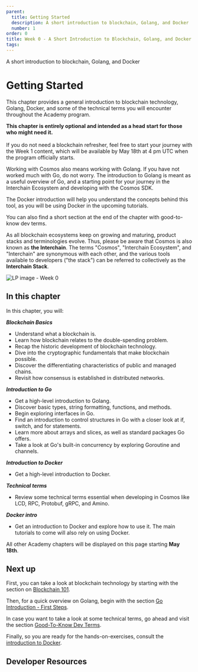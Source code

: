 ```yaml
---
parent:
  title: Getting Started
  description: A short introduction to blockchain, Golang, and Docker
  number: 1
order: 0
title: Week 0 - A Short Introduction to Blockchain, Golang, and Docker
tags:
---
```


<div class="tm-overline tm-rf-1 tm-lh-title tm-medium tm-muted">A short introduction to blockchain, Golang, and Docker</div>
<h1 class="mt-4 mb-6">Getting Started</h1>

This chapter provides a general introduction to blockchain technology, Golang, Docker, and some of the technical terms you will encounter throughout the Academy program.

<HighlightBox type="info">

**This chapter is entirely optional and intended as a head start for those who might need it.**
<br/><br/>
If you do not need a blockchain refresher, feel free to start your journey with the Week 1 content, which will be available by May 18th at 4 pm UTC when the program officially starts.

</HighlightBox>

Working with Cosmos also means working with Golang. If you have not worked much with Go, do not worry. The introduction to Golang is meant as a useful overview of Go, and a starting point for your journey in the Interchain Ecosystem and developing with the Cosmos SDK.

The Docker introduction will help you understand the concepts behind this tool, as you will be using Docker in the upcoming tutorials.

You can also find a short section at the end of the chapter with good-to-know dev terms.

<HighlightBox type="info">

As all blockchain ecosystems keep on growing and maturing, product stacks and terminologies evolve. Thus, please be aware that Cosmos is also known as **the Interchain**. The terms "Cosmos", "Interchain Ecosystem", and "Interchain" are synonymous with each other, and the various tools available to developers ("the stack") can be referred to collectively as the **Interchain Stack**.

</HighlightBox>

![LP image - Week 0](/planets-large.svg)

## In this chapter

<HighlightBox type="learning">

In this chapter, you will:

_**Blockchain Basics**_

* Understand what a blockchain is.
* Learn how blockchain relates to the double-spending problem.
* Recap the historic development of blockchain technology.
* Dive into the cryptographic fundamentals that make blockchain possible.
* Discover the differentiating characteristics of public and managed chains.
* Revisit how consensus is established in distributed networks.

_**Introduction to Go**_

* Get a high-level introduction to Golang.
* Discover basic types, string formatting, functions, and methods.
* Begin exploring interfaces in Go.
* Find an introduction to control structures in Go with a closer look at if, switch, and for statements.
* Learn more about arrays and slices, as well as standard packages Go offers.
* Take a look at Go's built-in concurrency by exploring Goroutine and channels.

_**Introduction to Docker**_

* Get a high-level introduction to Docker.

_**Technical terms**_

* Review some technical terms essential when developing in Cosmos like LCD, RPC, Protobuf, gRPC, and Amino.
  
_**Docker intro**_
  
* Get an introduction to Docker and explore how to use it. The main tutorials to come will also rely on using Docker.

</HighlightBox>

<HighlightBox type="info">

All other Academy chapters will be displayed on this page starting **May 18th**.

</HighlightBox>

## Next up

First, you can take a look at blockchain technology by starting with the section on [Blockchain 101](/ida-course/0-blockchain-basics/1-blockchain.md).

Then, for a quick overview on Golang, begin with the section [Go Introduction - First Steps](/tutorials/4-golang-intro/1-install.md).

In case you want to take a look at some technical terms, go ahead and visit the section [Good-To-Know Dev Terms](/tutorials/1-tech-terms/index.md).

Finally, so you are ready for the hands-on-exercises, consult the [introduction to Docker](/tutorials/5-docker-intro/index.md).

## Developer Resources

<div v-for="resource in $themeConfig.resources">
  <Resource
    :title="resource.title"
    :description="resource.description"
    :links="resource.links"
    :image="resource.image"
    :large="true"
  />
  <br/>
</div>

